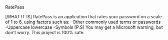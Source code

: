 RatePass

[WHAT IT IS]
RatePass is an application that rates your password on a scale of 1 to 6, using factors such as:
-Other commonly used terms or passwords
-Uppercase lowercase 
-Symbols
[P.S]
You may get a Microsoft warning, but don't worry. This project is 100% safe.
